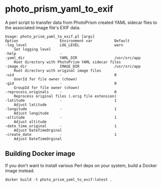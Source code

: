 # photo_prism_yaml_to_exif
A perl script to transfer data from PhotoPrism created YAML sidecar flies to the associated image file's EXIF data.

```
Usage: photo_prism_yaml_to_exif.pl [args]
Option                   Environment var          Default
-log_level               LOG_LEVEL                warn
	Set logging level
-help                    -                        
-yaml_dir                YAML_DIR                 /usr/src/app
	Root directory with PhotoPrism YAML sidecar files
-image_dir               IMAGE_DIR                /usr/src/app
	Root directory with original image files
-uid                     -                        0
	UserId for file owner (chown)
-gid                     -                        0
	GroupId for file owner (chown)
-reprocess_originals     -                        0
	Reprocess original files (.orig file extension)
-latitude                -                        1
	Adjust latitude
-longitude               -                        1
	Adjust longitude
-altitude                -                        1
	Adjust altitude
-date_time_original      -                        1
	Adjust DateTimeOrginal
-create_date             -                        1
	Adjust DateTimeOrginal
```

## Building Docker image

If you don't want to install various Perl deps on your system, build a Docker image instead.

```
docker build -t photo_prism_yaml_to_exif:latest .
```
